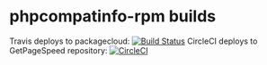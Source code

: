 # phpcompatinfo-rpm builds

Travis deploys to packagecloud: [![Build Status](https://travis-ci.org/GetPageSpeed/phpcompatinfo-rpm.svg?branch=master)](https://travis-ci.org/GetPageSpeed/phpcompatinfo-rpm)
CircleCI deploys to GetPageSpeed repository: [![CircleCI](https://circleci.com/gh/GetPageSpeed/phpcompatinfo-rpm/tree/master.svg?style=svg)](https://circleci.com/gh/GetPageSpeed/phpcompatinfo-rpm/tree/master)




